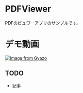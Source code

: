 # PDFViewer
PDFのビュワーアプリのサンプルです。

# デモ動画

[![Image from Gyazo](https://i.gyazo.com/496eac4f1e9a1cc88bc0a148d5941ca3.gif)](https://gyazo.com/496eac4f1e9a1cc88bc0a148d5941ca3)

## TODO

* 記事
